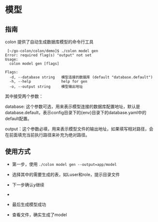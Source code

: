 # 模型

## 指南

colon 提供了自动生成数据库模型的命令行工具

```
 [~/go-colon/colon/demo]$ ./colon model gen
Error: required flag(s) "output" not set
Usage:
  colon model gen [flags]

Flags:
  -d, --database string   模型连接的数据库 (default "database.default")
  -h, --help              help for gen
  -o, --output string     模型输出地址

```

其中接受两个参数：

database: 这个参数可选，用来表示模型连接的数据库配置地址，默认是database.default，表示config目录下的{env}目录下的database.yaml中的default配置。

output：这个参数必填，用来表示模型文件的输出地址，如果填写相对路径，会在前面填充当前执行路径来补充为绝对路径。

## 使用方式

- 第一步，使用 `./colon model gen --output=app/model`


- 选择其中的需要生成的表，如Luser和role，提示目录文件


- 下一步确认y继续
- 

- 最后生成模型成功


- 查看文件，确实生成了model


